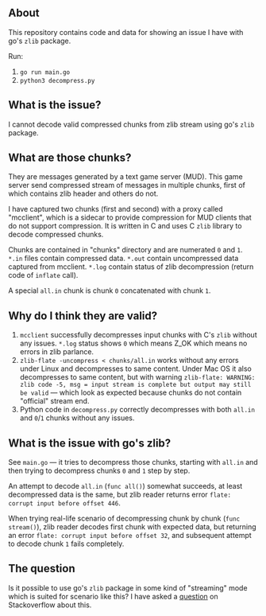 ## About
This repository contains code and data for showing an issue I have with go's `zlib` package.

Run:
1. `go run main.go`
2. `python3 decompress.py`

## What is the issue?
I cannot decode valid compressed chunks from zlib stream using go's `zlib` package.

## What are those chunks?
They are messages generated by a text game server (MUD). This game server send compressed stream of messages in multiple chunks, first of which contains zlib header and others do not.

I have captured two chunks (first and second) with a proxy called "mcclient", which is a sidecar to provide compression for MUD clients that do not support compression. It is written in C and uses C `zlib` library to decode compressed chunks.

Chunks are contained in "chunks" directory and are numerated `0` and `1`. `*.in` files contain compressed data. `*.out` contain uncompressed data captured from mcclient. `*.log` contain status of zlib decompression (return code of `inflate` call).

A special `all.in` chunk is chunk `0` concatenated with chunk `1`.

## Why do I think they are valid?
1. `mcclient` successfully decompresses input chunks with C's `zlib` without any issues. `*.log` status shows `0` which means Z_OK which means no errors in zlib parlance.
2. `zlib-flate -uncompress < chunks/all.in` works without any errors under Linux and decompresses to same content. Under Mac OS it also decompresses to same content, but with warning `zlib-flate: WARNING: zlib code -5, msg = input stream is complete but output may still be valid` — which look as expected because chunks do not contain "official" stream end.
3. Python code in `decompress.py` correctly decompresses with both `all.in` and `0`/`1` chunks without any issues.

## What is the issue with go's zlib?
See `main.go` — it tries to decompress those chunks, starting with `all.in` and then trying to decompress chunks `0` and `1` step by step.

An attempt to decode `all.in` (`func all()`) somewhat succeeds, at least decompressed data is the same, but zlib reader returns error `flate: corrupt input before offset 446`. 

When trying real-life scenario of decompressing chunk by chunk (`func stream()`), zlib reader decodes first chunk with expected data, but returning an error `flate: corrupt input before offset 32`, and subsequent attempt to decode chunk `1` fails completely.

## The question
Is it possible to use go's `zlib` package in some kind of "streaming" mode which is suited for scenario like this? I have asked a [question](https://stackoverflow.com/questions/70536980) on Stackoverflow about this.